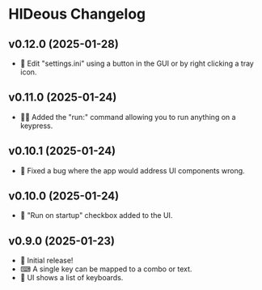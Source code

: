 # HIDeous Changelog

## v0.12.0 (2025-01-28)

- 📝 Edit "settings.ini" using a button in the GUI or by right clicking a tray icon.

## v0.11.0 (2025-01-24)

- 🏃‍♀️ Added the "run:" command allowing you to run anything on a keypress.

## v0.10.1 (2025-01-24)

- 🐛 Fixed a bug where the app would address UI components wrong.

## v0.10.0 (2025-01-24)

- 🚀 "Run on startup" checkbox added to the UI.

## v0.9.0 (2025-01-23)

- 🚀 Initial release!
- ⌨ A single key can be mapped to a combo or text.
- 🎨 UI shows a list of keyboards.
